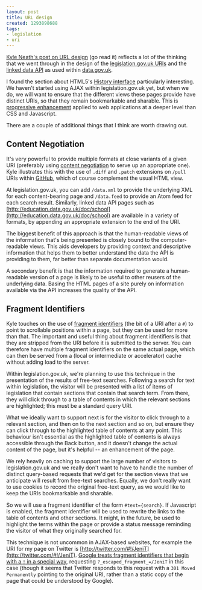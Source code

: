 ```yaml
---
layout: post
title: URL design
created: 1293898688
tags:
- legislation
- uri
---
```

[Kyle Neath's post on URL design](http://warpspire.com/posts/url-design/) (go read it) reflects a lot of the thinking that we went through in the design of the [legislation.gov.uk URIs](http://www.legislation.gov.uk/developer/uris) and the [linked data API](http://code.google.com/p/linked-data-api) as used within [data.gov.uk](http://data.gov.uk/).

I found the section about HTML5's [History interface](http://www.w3.org/TR/html5/history.html#the-history-interface) particularly interesting. We haven't started using AJAX within legislation.gov.uk yet, but when we do, we will want to ensure that the different views these pages provide have distinct URIs, so that they remain bookmarkable and sharable. This is [progressive enhancement](http://en.wikipedia.org/wiki/Progressive_enhancement) applied to web applications at a deeper level than CSS and Javascript.

There are a couple of additional things that I think are worth drawing out.

<!--break-->

## Content Negotiation ##

It's very powerful to provide multiple formats at close variants of a given URI (preferably using [content negotiation](http://www.w3.org/Protocols/rfc2616/rfc2616-sec12.html) to serve up an appropriate one). Kyle illustrates this with the use of `.diff` and `.patch` extensions on `/pull` URIs within [GitHub](http://github.com/), which of course complement the usual HTML view.

At legislation.gov.uk, you can add `/data.xml` to provide the underlying XML for each content-bearing page and `/data.feed` to provide an Atom feed for each search result. Similarly, linked data API pages such as [http://education.data.gov.uk/doc/school](http://education.data.gov.uk/doc/school) are available in a variety of formats, by appending an appropriate extension to the end of the URI.

The biggest benefit of this approach is that the human-readable views of the information that's being presented is closely bound to the computer-readable views. This aids developers by providing context and descriptive information that helps them to better understand the data the API is providing to them, far better than separate documentation would.

A secondary benefit is that the information required to generate a human-readable version of a page is likely to be useful to other reusers of the underlying data. Basing the HTML pages of a site purely on information available via the API increases the quality of the API.

## Fragment Identifiers ##

Kyle touches on the use of [fragment identifiers](http://en.wikipedia.org/wiki/Fragment_identifier) (the bit of a URI after a `#`) to point to scrollable positions within a page, but they can be used for more than that. The important and useful thing about fragment identifiers is that they are stripped from the URI before it is submitted to the server. You can therefore have multiple fragment identifiers on the same actual page, which can then be served from a (local or intermediate or accelerator) cache without adding load to the server.

Within legislation.gov.uk, we're planning to use this technique in the presentation of the results of free-text searches. Following a search for text within legislation, the visitor will be presented with a list of items of legislation that contain sections that contain that search term. From there, they will click through to a table of contents in which the relevant sections are highlighted; this must be a standard query URI.

What we ideally want to support next is for the visitor to click through to a relevant section, and then on to the next section and so on, but ensure they can click through to the highlighted table of contents at any point. This behaviour isn't essential as the highlighted table of contents is always accessible through the Back button, and it doesn't change the actual content of the page, but it's helpful -- an enhancement of the page.

We rely heavily on caching to support the large number of visitors to legislation.gov.uk and we really don't want to have to handle the number of distinct query-based requests that we'd get for the section views that we anticipate will result from free-text searches. Equally, we don't really want to use cookies to record the original free-text query, as we would like to keep the URIs bookmarkable and sharable.

So we will use a fragment identifier of the form `#text={search}`. If Javascript is enabled, the fragment identifier will be used to rewrite the links to the table of contents and other sections. It might, in the future, be used to highlight the terms within the page or provide a status message reminding the visitor of what they originally searched for.

This technique is not uncommon in AJAX-based websites, for example the URI for my page on Twitter is [http://twitter.com/#!/JeniT](http://twitter.com/#!/JeniT). [Google treats fragment identifiers that begin with a `!` in a special way](http://googlewebmastercentral.blogspot.com/2009/10/proposal-for-making-ajax-crawlable.html), requesting `?_escaped_fragment_=/JeniT` in this case (though it seems that Twitter responds to this request with a `301 Moved Permanently` pointing to the original URI, rather than a static copy of the page that could be understood by Google).
